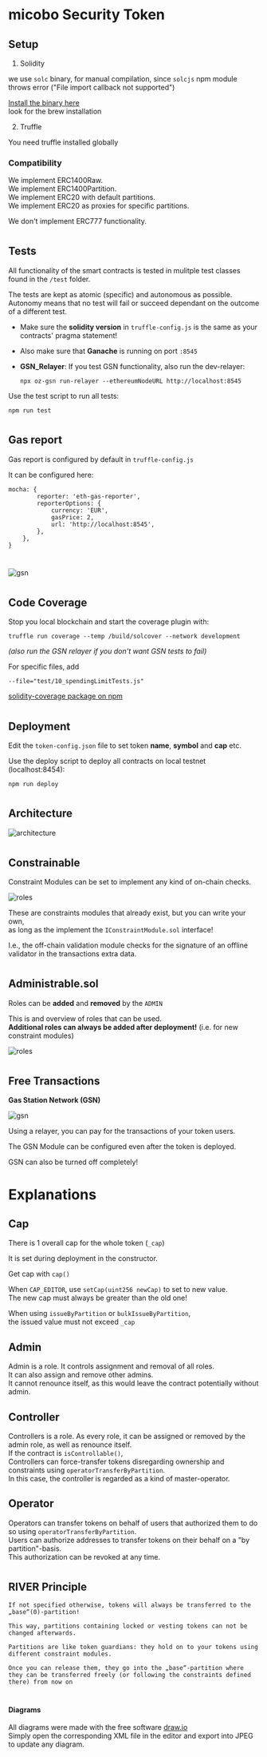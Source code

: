 # micobo Security Token

## Setup

1. Solidity

we use `solc` binary, for manual compilation, since `solcjs` npm module throws error ("File import callback not supported")

[Install the binary here](https://solidity.readthedocs.io/en/latest/installing-solidity.html)  
look for the brew installation

2. Truffle

You need truffle installed globally

### Compatibility

We implement ERC1400Raw.  
We implement ERC1400Partition.  
We implement ERC20 with default partitions.  
We implement ERC20 as proxies for specific partitions.

We don't implement ERC777 functionality.

#
## Tests

All functionality of the smart contracts is tested in mulitple test classes found in the `/test` folder.

The tests are kept as atomic (specific) and autonomous as possible.  
Autonomy means that no test will fail or succeed dependant on the outcome of a different test.

-   Make sure the **solidity version** in `truffle-config.js` is the same as your contracts' pragma statement!

*   Also make sure that **Ganache** is running on port `:8545`

*   **GSN_Relayer**: If you test GSN functionality, also run the dev-relayer:
    ```
    npx oz-gsn run-relayer --ethereumNodeURL http://localhost:8545
    ```

Use the test script to run all tests:

    npm run test

#

## Gas report

Gas report is configured by default in `truffle-config.js`

It can be configured here:

    mocha: {
            reporter: 'eth-gas-reporter',
            reporterOptions: {
                currency: 'EUR',
                gasPrice: 2,
                url: 'http://localhost:8545',
            },
        },
    }
#
![gsn](resources/gas_consumption.png "GSN")
#

## Code Coverage

Stop you local blockchain and start the coverage plugin with:

    truffle run coverage --temp /build/solcover --network development

_(also run the GSN relayer if you don't want GSN tests to fail)_

For specific files, add

    --file="test/10_spendingLimitTests.js"

[solidity-coverage package on npm](https://www.npmjs.com/package/solidity-coverage#config-options)

#

## Deployment

Edit the `token-config.json` file to set token **name**, **symbol** and **cap** etc.

Use the deploy script to deploy all contracts on local testnet (localhost:8454):

    npm run deploy

#

## Architecture

![architecture](resources/security_token.png "Architecture")

#

## Constrainable

Constraint Modules can be set to implement any kind of on-chain checks.

![roles](resources/modular-constraints.png "Roles")

These are constraints modules that already exist, but you can write your own,  
as long as the implement the `IConstraintModule.sol` interface!

I.e., the off-chain validation module checks for the signature of an offline validator in the transactions extra data.

#

## Administrable.sol

Roles can be **added** and **removed** by the `ADMIN`

This is and overview of roles that can be used.  
**Additional roles can always be added after deployment!** (i.e. for new constraint modules)

![roles](resources/CommonRoles.png "Roles")


#
## Free Transactions

**Gas Station Network (GSN)**

![gsn](resources/gsn.png "GSN")

Using a relayer, you can pay for the transactions of your token users.

The GSN Module can be configured even after the token is deployed.

GSN can also be turned off completely!

#

# Explanations

## Cap

There is 1 overall cap for the whole token (`_cap`)

It is set during deployment in the constructor.

Get cap with `cap()`

When `CAP_EDITOR`, use `setCap(uint256 newCap)` to set to new value.  
The new cap must always be greater than the old one!

When using `issueByPartition` or `bulkIssueByPartition`,  
the issued value must not exceed `_cap`


## Admin

Admin is a role.
It controls assignment and removal of all roles.  
It can also assign and remove other admins.  
It cannot renounce itself, as this would leave the contract potentially without admin.


## Controller

Controllers is a role.
As every role, it can be assigned or removed by the admin role, as well as renounce itself.  
If the contract is `isControllable()`,  
Controllers can force-transfer tokens disregarding ownership and constraints using `operatorTransferByPartition`.  
In this case, the controller is regarded as a kind of master-operator.


## Operator

Operators can transfer tokens on behalf of users that authorized them to do so using `operatorTransferByPartition`.  
Users can authorize addresses to transfer tokens on their behalf on a "by partition"-basis.  
This authorization can be revoked at any time.

#
## RIVER Principle
`If not specified otherwise, tokens will always be transferred to the „base“(0)-partition!`

    This way, partitions containing locked or vesting tokens can not be changed afterwards.  
    
    Partitions are like token guardians: they hold on to your tokens using different constraint modules.  
    
    Once you can release them, they go into the „base“-partition where they can be transferred freely (or following the constraints defined there) from now on
#

#### Diagrams

All diagrams were made with the free software [draw.io](draw.io)  
Simply open the corresponding XML file in the editor and export into JPEG to update any diagram.
